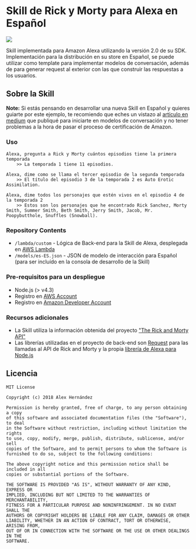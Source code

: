 #  Skill de Rick y Morty para Alexa en Español

<img src="https://vignette.wikia.nocookie.net/rickandmorty/images/2/27/Pocket_mortys_banner.jpg" />

Skill implementada para Amazon Alexa utilizando la versión 2.0 de su SDK. Implementación para la distribución en su store en Español, se puede utilizar como template para implementar modelos de conversación, además de para generar request al exterior con las que construir las respuestas a los usuarios.

## Sobre la Skill

**Note:** Si estás pensando en desarrollar una nueva Skill en Español y quieres guiarte por este ejemplo, te recomiendo que eches un vistazo al [artículo en medium](https://planetachatbot.com/conversacion-alexa-espanol-6e90ae9401b) que publiqué para iniciarte en modelos de conversación y no tener problemas a la hora de pasar el proceso de certificación de Amazon.

### Uso

```text
Alexa, pregunta a Rick y Morty cuántos episodios tiene la primera temporada
	>> La temporada 1 tiene 11 episodios.
```
```text
Alexa, dime como se llama el tercer episodio de la segunda temporada
	>> El título del episodio 3 de la temporada 2 es Auto Erotic Assimilation.
```
```text
Alexa, dime todos los personajes que estén vivos en el episodio 4 de la temporada 2
	>> Estos son los personajes que he encontrado Rick Sanchez, Morty Smith, Summer Smith, Beth Smith, Jerry Smith, Jacob, Mr. Poopybutthole, Snuffles (Snowball).
```

### Repository Contents	

* `/lambda/custom` - Lógica de Back-end para la Skill de Alexa, desplegada en [AWS Lambda](https://aws.amazon.com/lambda/)
* `/models/es-ES.json` - JSON de modelo de interacción para Español (para ser incluído en la consola de desarrollo de la Skill)

### Pre-requisitos para un despliegue

* Node.js (> v4.3)
* Registro en [AWS Account](https://aws.amazon.com/)
* Registro en [Amazon Developer Account](https://developer.amazon.com/)

### Recursos adicionales

* La Skill utiliza la información obtenida del proyecto ["The Rick and Morty API"](https://rickandmortyapi.com/)
* Las librerías utilizadas en el proyecto de back-end son [Request](https://github.com/request/request) para las llamadas al API de Rick and Morty y la propia [librería de Alexa para Node.js](https://www.npmjs.com/package/ask-sdk) 

## Licencia

    MIT License

    Copyright (c) 2018 Alex Hernández

    Permission is hereby granted, free of charge, to any person obtaining a copy
    of this software and associated documentation files (the "Software"), to deal
    in the Software without restriction, including without limitation the rights
    to use, copy, modify, merge, publish, distribute, sublicense, and/or sell
    copies of the Software, and to permit persons to whom the Software is
    furnished to do so, subject to the following conditions:

    The above copyright notice and this permission notice shall be included in all
    copies or substantial portions of the Software.

    THE SOFTWARE IS PROVIDED "AS IS", WITHOUT WARRANTY OF ANY KIND, EXPRESS OR
    IMPLIED, INCLUDING BUT NOT LIMITED TO THE WARRANTIES OF MERCHANTABILITY,
    FITNESS FOR A PARTICULAR PURPOSE AND NONINFRINGEMENT. IN NO EVENT SHALL THE
    AUTHORS OR COPYRIGHT HOLDERS BE LIABLE FOR ANY CLAIM, DAMAGES OR OTHER
    LIABILITY, WHETHER IN AN ACTION OF CONTRACT, TORT OR OTHERWISE, ARISING FROM,
    OUT OF OR IN CONNECTION WITH THE SOFTWARE OR THE USE OR OTHER DEALINGS IN THE
    SOFTWARE.

